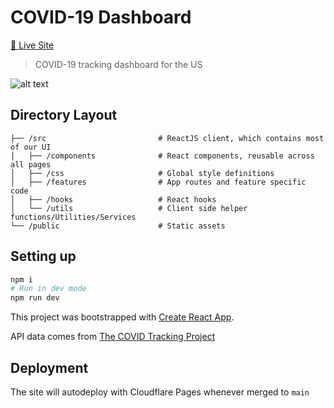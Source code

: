 # COVID-19 Dashboard

[🚀 Live Site](https://covid-19.kyh.io)

> COVID-19 tracking dashboard for the US

![alt text](https://cdn.dribbble.com/users/237579/screenshots/14289162/media/3e5848d894c24e98a9e07d956a616a2d.png?resize=800x600)

## Directory Layout

```
├── /src                         # ReactJS client, which contains most of our UI
│   ├── /components              # React components, reusable across all pages
│   ├── /css                     # Global style definitions
│   ├── /features                # App routes and feature specific code
│   ├── /hooks                   # React hooks
│   └── /utils                   # Client side helper functions/Utilities/Services
└── /public                      # Static assets
```

## Setting up

```bash
npm i
# Run in dev mode
npm run dev
```

This project was bootstrapped with [Create React App](https://github.com/facebook/create-react-app).

API data comes from [The COVID Tracking Project](https://covidtracking.com/)

## Deployment

The site will autodeploy with Cloudflare Pages whenever merged to `main`
